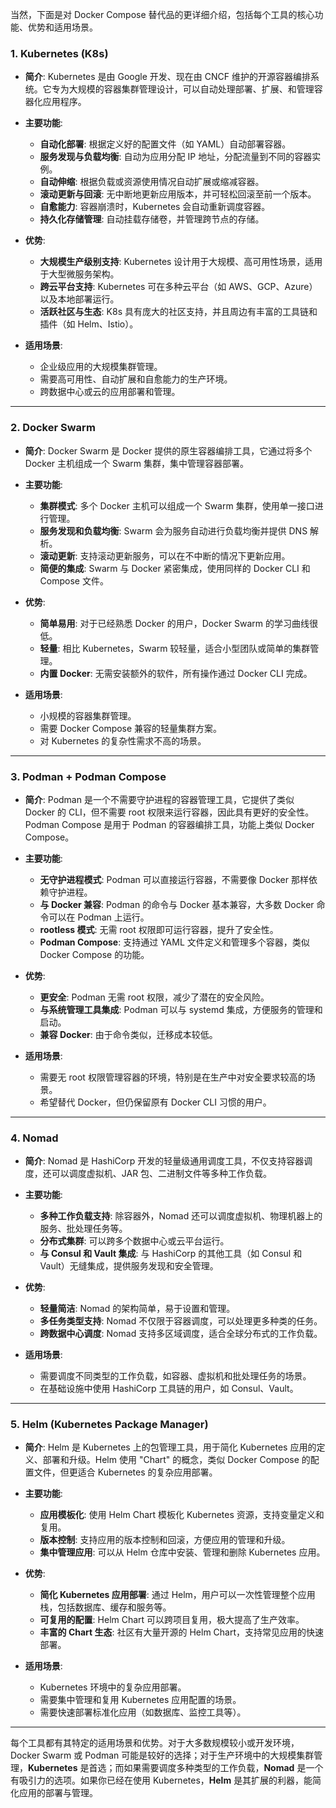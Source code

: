 当然，下面是对 Docker Compose 替代品的更详细介绍，包括每个工具的核心功能、优势和适用场景。

### 1. **Kubernetes (K8s)**

- **简介**: Kubernetes 是由 Google 开发、现在由 CNCF 维护的开源容器编排系统。它专为大规模的容器集群管理设计，可以自动处理部署、扩展、和管理容器化应用程序。
  
- **主要功能**:
  - **自动化部署**: 根据定义好的配置文件（如 YAML）自动部署容器。
  - **服务发现与负载均衡**: 自动为应用分配 IP 地址，分配流量到不同的容器实例。
  - **自动伸缩**: 根据负载或资源使用情况自动扩展或缩减容器。
  - **滚动更新与回滚**: 无中断地更新应用版本，并可轻松回滚至前一个版本。
  - **自愈能力**: 容器崩溃时，Kubernetes 会自动重新调度容器。
  - **持久化存储管理**: 自动挂载存储卷，并管理跨节点的存储。

- **优势**:
  - **大规模生产级别支持**: Kubernetes 设计用于大规模、高可用性场景，适用于大型微服务架构。
  - **跨云平台支持**: Kubernetes 可在多种云平台（如 AWS、GCP、Azure）以及本地部署运行。
  - **活跃社区与生态**: K8s 具有庞大的社区支持，并且周边有丰富的工具链和插件（如 Helm、Istio）。

- **适用场景**:
  - 企业级应用的大规模集群管理。
  - 需要高可用性、自动扩展和自愈能力的生产环境。
  - 跨数据中心或云的应用部署和管理。

---

### 2. **Docker Swarm**

- **简介**: Docker Swarm 是 Docker 提供的原生容器编排工具，它通过将多个 Docker 主机组成一个 Swarm 集群，集中管理容器部署。

- **主要功能**:
  - **集群模式**: 多个 Docker 主机可以组成一个 Swarm 集群，使用单一接口进行管理。
  - **服务发现和负载均衡**: Swarm 会为服务自动进行负载均衡并提供 DNS 解析。
  - **滚动更新**: 支持滚动更新服务，可以在不中断的情况下更新应用。
  - **简便的集成**: Swarm 与 Docker 紧密集成，使用同样的 Docker CLI 和 Compose 文件。

- **优势**:
  - **简单易用**: 对于已经熟悉 Docker 的用户，Docker Swarm 的学习曲线很低。
  - **轻量**: 相比 Kubernetes，Swarm 较轻量，适合小型团队或简单的集群管理。
  - **内置 Docker**: 无需安装额外的软件，所有操作通过 Docker CLI 完成。

- **适用场景**:
  - 小规模的容器集群管理。
  - 需要 Docker Compose 兼容的轻量集群方案。
  - 对 Kubernetes 的复杂性需求不高的场景。

---

### 3. **Podman + Podman Compose**

- **简介**: Podman 是一个不需要守护进程的容器管理工具，它提供了类似 Docker 的 CLI，但不需要 root 权限来运行容器，因此具有更好的安全性。Podman Compose 是用于 Podman 的容器编排工具，功能上类似 Docker Compose。

- **主要功能**:
  - **无守护进程模式**: Podman 可以直接运行容器，不需要像 Docker 那样依赖守护进程。
  - **与 Docker 兼容**: Podman 的命令与 Docker 基本兼容，大多数 Docker 命令可以在 Podman 上运行。
  - **rootless 模式**: 无需 root 权限即可运行容器，提升了安全性。
  - **Podman Compose**: 支持通过 YAML 文件定义和管理多个容器，类似 Docker Compose 的功能。

- **优势**:
  - **更安全**: Podman 无需 root 权限，减少了潜在的安全风险。
  - **与系统管理工具集成**: Podman 可以与 systemd 集成，方便服务的管理和启动。
  - **兼容 Docker**: 由于命令类似，迁移成本较低。

- **适用场景**:
  - 需要无 root 权限管理容器的环境，特别是在生产中对安全要求较高的场景。
  - 希望替代 Docker，但仍保留原有 Docker CLI 习惯的用户。

---

### 4. **Nomad**

- **简介**: Nomad 是 HashiCorp 开发的轻量级通用调度工具，不仅支持容器调度，还可以调度虚拟机、JAR 包、二进制文件等多种工作负载。

- **主要功能**:
  - **多种工作负载支持**: 除容器外，Nomad 还可以调度虚拟机、物理机器上的服务、批处理任务等。
  - **分布式集群**: 可以跨多个数据中心或云平台运行。
  - **与 Consul 和 Vault 集成**: 与 HashiCorp 的其他工具（如 Consul 和 Vault）无缝集成，提供服务发现和安全管理。

- **优势**:
  - **轻量简洁**: Nomad 的架构简单，易于设置和管理。
  - **多任务类型支持**: Nomad 不仅限于容器调度，可以处理更多种类的任务。
  - **跨数据中心调度**: Nomad 支持多区域调度，适合全球分布式的工作负载。

- **适用场景**:
  - 需要调度不同类型的工作负载，如容器、虚拟机和批处理任务的场景。
  - 在基础设施中使用 HashiCorp 工具链的用户，如 Consul、Vault。

---

### 5. **Helm (Kubernetes Package Manager)**

- **简介**: Helm 是 Kubernetes 上的包管理工具，用于简化 Kubernetes 应用的定义、部署和升级。Helm 使用 "Chart" 的概念，类似 Docker Compose 的配置文件，但更适合 Kubernetes 的复杂应用部署。

- **主要功能**:
  - **应用模板化**: 使用 Helm Chart 模板化 Kubernetes 资源，支持变量定义和复用。
  - **版本控制**: 支持应用的版本控制和回滚，方便应用的管理和升级。
  - **集中管理应用**: 可以从 Helm 仓库中安装、管理和删除 Kubernetes 应用。

- **优势**:
  - **简化 Kubernetes 应用部署**: 通过 Helm，用户可以一次性管理整个应用栈，包括数据库、缓存和服务等。
  - **可复用的配置**: Helm Chart 可以跨项目复用，极大提高了生产效率。
  - **丰富的 Chart 生态**: 社区有大量开源的 Helm Chart，支持常见应用的快速部署。

- **适用场景**:
  - Kubernetes 环境中的复杂应用部署。
  - 需要集中管理和复用 Kubernetes 应用配置的场景。
  - 需要快速部署标准化应用（如数据库、监控工具等）。

---

每个工具都有其特定的适用场景和优势。对于大多数规模较小或开发环境，Docker Swarm 或 Podman 可能是较好的选择；对于生产环境中的大规模集群管理，**Kubernetes** 是首选；而如果需要调度多种类型的工作负载，**Nomad** 是一个有吸引力的选项。如果你已经在使用 Kubernetes，**Helm** 是其扩展的利器，能简化应用的部署与管理。